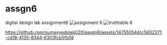 # assgn6
digital design lab assignment6
![assignment 6](https://github.com/sumeyyedolek020/assgn6/assets/147550544/0de20d16-d109-4d8d-92a0-67dc380d884b)
![truthtable 6](https://github.com/sumeyyedolek020/assgn6/assets/147550544/1d5d866c-9c17-4afd-a0ef-0b0dc9fdca18)


https://github.com/sumeyyedolek020/assgn6/assets/147550544/c5602371-cd18-4135-8344-6303fcb5fb58

